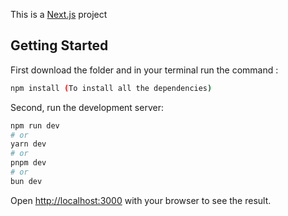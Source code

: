 This is a [Next.js](https://nextjs.org/) project 

## Getting Started
First download the folder and in your terminal run the command :
```bash
npm install (To install all the dependencies)
```


Second, run the development server:

```bash
npm run dev
# or
yarn dev
# or
pnpm dev
# or
bun dev
```

Open [http://localhost:3000](http://localhost:3000) with your browser to see the result.






